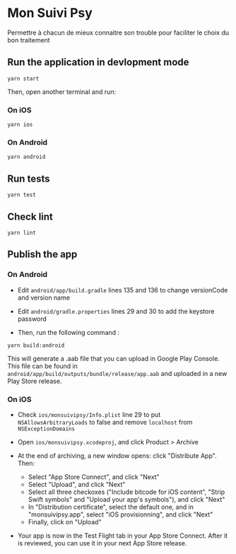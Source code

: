 # Mon Suivi Psy

Permettre à chacun de mieux connaitre son trouble pour faciliter le choix du bon traitement

## Run the application in devlopment mode

```
yarn start
```

Then, open another terminal and run:
### On iOS

```
yarn ios
```

### On Android

```
yarn android
```

## Run tests
```
yarn test
```

## Check lint
```
yarn lint
```

## Publish the app

### On Android

- Edit `android/app/build.gradle` lines 135 and 136 to change versionCode and version name

- Edit `android/gradle.properties` lines 29 and 30 to add the keystore password

- Then, run the following command :
```
yarn build:android
```

This will generate a .aab file that you can upload in Google Play Console. This file can be found in `android/app/build/outputs/bundle/release/app.aab` and uploaded in a new Play Store release.

### On iOS

- Check `ios/monsuivipsy/Info.plist` line 29 to put `NSAllowsArbitraryLoads` to false and remove `localhost` from `NSExceptionDomains`

- Open `ios/monsuivipsy.xcodeproj`, and click Product > Archive

- At the end of archiving, a new window opens: click "Distribute App". Then:
  - Select "App Store Connect", and click "Next"
  - Select "Upload", and click "Next"
  - Select all three checkoxes ("Include bitcode for iOS content", "Strip Swift symbols" and "Upload your app's symbols"), and click "Next"
  - In "Distribution certificate", select the default one, and in "monsuivipsy.app", select "iOS provisionning", and click "Next"
  - Finally, click on "Upload"
  
- Your app is now in the Test Flight tab in your App Store Connect. After it is reviewed, you can use it in your next App Store release.
